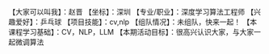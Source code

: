 【大家可以叫我】：赵晋
【坐标】：深圳
【专业/职业】：深度学习算法工程师
【兴趣爱好】：乒乓球
【项目技能】：cv,nlp
【组队情况】：未组队，快来一起！
【本课程学习基础】：CV，NLP，LLM
【本期活动目标】：很高兴认识大家，与大家一起微调算法